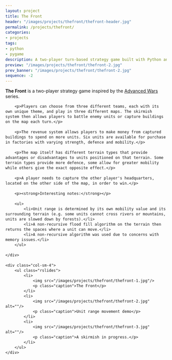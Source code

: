 ```yaml
---
layout: project
title: The Front
header: "/images/projects/thefront/thefront-header.jpg"
permalink: /projects/thefront/
categories:
- projects
tags:
- python
- pygame
description: A two-player turn-based strategy game built with Python and pygame.
preview: "/images/projects/thefront/thefront-2.jpg"
prev_banner: "/images/projects/thefront/thefront-2.jpg"
sequence: -2
---
```


<script>
$(function() {
    $(".rslides").responsiveSlides({timeout: 3500, maxwidth:500});
});
</script>

<div class="row">
    <div class="col-sm-8">
        <p><strong>The Front</strong> is a two-player strategy game inspired by the <a href="http://en.wikipedia.org/wiki/Wars_(series)">Advanced Wars</a> series.</p>

        <p>Players can choose from three different teams, each with its own unique theme, and play in three different maps. The skirmish system then allows players to battle enemy units or capture buildings on the map each turn.</p>

        <p>The revenue system allows players to make money from captured buildings to spend on more units. Six units are available for purchase in factories with varying strength, defence and mobility.</p>

        <p>The map itself has different terrain types that provide advantages or disadvantages to units positioned on that terrain. Some terrain types provide more defence, some allow for greater mobility while others give the exact opposite effect.</p>

        <p>A player needs to capture the other player's headquarters, located on the other side of the map, in order to win.</p>

        <p><strong>Interesting notes:</strong></p>

        <ul>
            <li>Unit range is determined by its own mobility value and its surrounding terrain (e.g. some units cannot cross rivers or mountains, units are slowed down by forests).</li>
            <li>A non-recursive flood fill algorithm on the terrain then returns the spaces where a unit can move.</li>
            <li>A non-recursive algorithm was used due to concerns with memory issues.</li>
        </ul>

    </div>

    <div class="col-sm-4">
        <ul class="rslides">
            <li>
                <img src="/images/projects/thefront/thefront-1.jpg"/>
                <p class="caption">The Front</p>
            </li>
            <li>
                <img src="/images/projects/thefront/thefront-2.jpg" alt=""/>
                <p class="caption">Unit range movement demo</p>
            </li>
            <li>
                <img src="/images/projects/thefront/thefront-3.jpg" alt=""/>
                <p class="caption">A skirmish in progress.</p>
            </li>
        </ul>
    </div>

</div>
